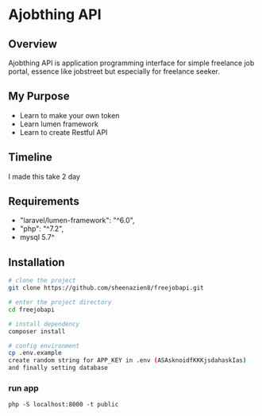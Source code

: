 
# Ajobthing API
## Overview
Ajobthing API is application programming interface for simple freelance job portal,  essence like jobstreet but especially for freelance seeker.

## My Purpose 
- Learn to make your own token
- Learn lumen framework
- Learn to create Restful API

## Timeline
I made this take 2 day

## Requirements
- "laravel/lumen-framework": "^6.0",
- "php": "^7.2",
- mysql 5.7^

## Installation
```bash
# clone the project
git clone https://github.com/sheenazien8/freejobapi.git

# enter the project directory
cd freejobapi

# install dependency
composer install

# config environment
cp .env.example
create random string for APP_KEY in .env (ASAsknoidfKKKjsdahaskIas)
and finally setting database

```
### run app
```php -S localhost:8000 -t public```
